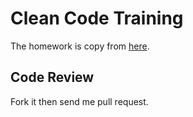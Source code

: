 # Clean Code Training

The homework is copy from [here](https://github.com/huangbowen521/CleanCodeWorkShop).

## Code Review

Fork it then send me pull request.

